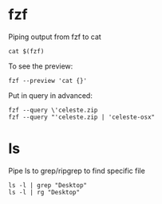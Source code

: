 # fzf

Piping output from fzf to cat

    cat $(fzf)

To see the preview:

    fzf --preview 'cat {}'

Put in query in advanced:
    
    fzf --query \'celeste.zip 
    fzf --query "'celeste.zip | 'celeste-osx"


# ls

Pipe ls to grep/ripgrep to find specific file

    ls -l | grep "Desktop"
    ls -l | rg "Desktop"

